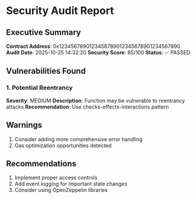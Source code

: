 # Security Audit Report

## Executive Summary

**Contract Address**: 0x1234567890123456789012345678901234567890
**Audit Date**: 2025-10-25 14:32:20
**Security Score**: 85/100
**Status**: ✅ PASSED

## Vulnerabilities Found

### 1. Potential Reentrancy
**Severity**: MEDIUM
**Description**: Function may be vulnerable to reentrancy attacks
**Recommendation**: Use checks-effects-interactions pattern

## Warnings

1. Consider adding more comprehensive error handling
2. Gas optimization opportunities detected

## Recommendations

1. Implement proper access controls
2. Add event logging for important state changes
3. Consider using OpenZeppelin libraries
